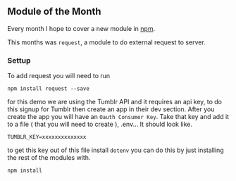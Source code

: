 ## Module of the Month

Every month I hope to cover a new module in [npm](http://npmjs.org).

This months was `request`, a module to do external request to server.

### Settup

To add request you will need to run

```
npm install request --save
```

for this demo we are using the Tumblr API and it requires an api key, to do this signup for Tumblr then create an app in their dev section. After you create the app you will have an `Oauth Consumer Key`. Take that key and add it to a file ( that you will need to create ), .env... It should look like.

```
TUMBLR_KEY=xxxxxxxxxxxxxx
``` 
to get this key out of this file install `dotenv` you can do this by just installing the rest of the modules with.

```
npm install
```
